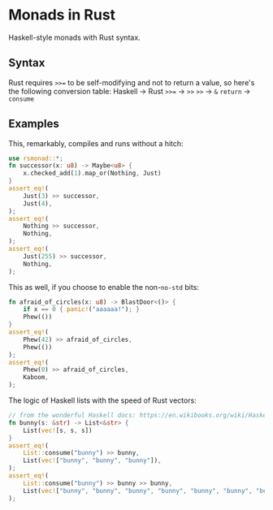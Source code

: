 # Monads in Rust

Haskell-style monads with Rust syntax.

## Syntax
Rust requires `>>=` to be self-modifying and not to return a value, so here's the following conversion table:
Haskell &rarr; Rust
`>>=` &rarr; `>>`
`>>` &rarr; `&`
`return` &rarr; `consume`

## Examples

This, remarkably, compiles and runs without a hitch:
```rust
use rsmonad::*;
fn successor(x: u8) -> Maybe<u8> {
    x.checked_add(1).map_or(Nothing, Just)
}
assert_eq!(
    Just(3) >> successor,
    Just(4),
);
assert_eq!(
    Nothing >> successor,
    Nothing,
);
assert_eq!(
    Just(255) >> successor,
    Nothing,
);
```

This as well, if you choose to enable the non-`no-std` bits:
```rust
fn afraid_of_circles(x: u8) -> BlastDoor<()> {
    if x == 0 { panic!("aaaaaa!"); }
    Phew(())
}
assert_eq!(
    Phew(42) >> afraid_of_circles,
    Phew(())
);
assert_eq!(
    Phew(0) >> afraid_of_circles,
    Kaboom,
);
```

The logic of Haskell lists with the speed of Rust vectors:
```rust
// from the wonderful Haskell docs: https://en.wikibooks.org/wiki/Haskell/Understanding_monads/List
fn bunny(s: &str) -> List<&str> {
    List(vec![s, s, s])
}
assert_eq!(
    List::consume("bunny") >> bunny,
    List(vec!["bunny", "bunny", "bunny"]),
);
assert_eq!(
    List::consume("bunny") >> bunny >> bunny,
    List(vec!["bunny", "bunny", "bunny", "bunny", "bunny", "bunny", "bunny", "bunny", "bunny"]),
);
```
